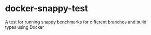 # docker-snappy-test
A test for running snappy benchmarks for different branches and build types using Docker
